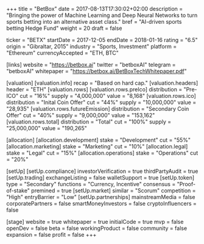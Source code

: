 +++
title = "BetBox"
date = 2017-08-13T17:30:02+02:00
description = "Bringing the power of Machine Learning and Deep Neural Networks to turn sports betting into an alternative asset class."
bref = "AI-driven sports betting Hedge Fund"
weight = 20
draft = false

ticker = "BETX"
startDate = 2017-12-05
endDate = 2018-01-16
rating = "6.5"
origin = "Gibraltar, 2015"
industry = "Sports, Investment"
platform = "Ethereum"
currencyAccepted = "ETH, BTC"

[links]
  website = "https://betbox.ai"
  twitter = "betboxAI"
  telegram = "betboxAI"
  whitepaper = "https://betbox.ai/BetBoxTechWhitepaper.pdf"

[valuation]
  [valuation.info]
    recap = "Based on hard cap."
  [valuation.headers]
    header = "ETH"
  [valuation.rows]
    [valuation.rows.preIco]
      distribution = "Pre-ICO"
      cut = "16%"
      supply = "4,000,000"
      value = "8,168"
    [valuation.rows.ico]
      distribution = "Inital Coin Offer"
      cut = "44%"
      supply = "10,000,000"
      value = "28,935"
    [valuation.rows.futureEmission]
      distribution = "Secondary Coin Offer"
      cut = "40%"
      supply = "9,000,000"
      value = "153,162"
    [valuation.rows.total]
      distribution = "Total"
      cut = "100%"
      supply = "25,000,000"
      value = "190,265"

[allocation]
  [allocation.development]
    stake = "Development"
    cut = "55%"
  [allocation.marketing]
    stake = "Marketing"
    cut = "10%"
  [allocation.legal]
    stake = "Legal"
    cut = "15%"
  [allocation.operations]
    stake = "Operations"
    cut = "20%"


[setUp]
  [setUp.compliance]
    investorVerification = true
    thirdPartyAudit = true
  [setUp.trading]
    exchangeListing = false
    walletSupport = true
  [setUp.token]
    type = "Secondary"
    functions = "Currency, Incentive"
    consensus = "Proof-of-stake"
    premined = true
  [setUp.market]
    similar = "Scorum"
    competition = "High"
    entryBarrier = "Low"
  [setUp.partnerships]
    mainstreamMedia = false
    corporatePartners = false
    smartMoneyInvestors = false
    cryptoInfluencers = false

[stage]
  website = true
  whitepaper = true
  initialCode = true
  mvp = false
  openDev = false
  beta = false
  workingProduct = false
  community = false
  expansion = false
  profit = false
+++
